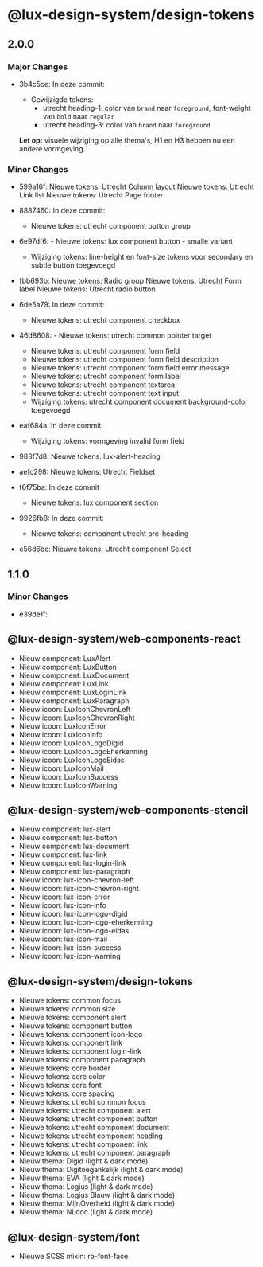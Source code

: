 # @lux-design-system/design-tokens

## 2.0.0

### Major Changes

- 3b4c5ce: In deze commit:

  - Gewijzigde tokens:
    - utrecht heading-1: color van `brand` naar `foreground`, font-weight van `bold` naar `regular`
    - utrecht heading-3: color van `brand` naar `foreground`

  **Let op:** visuele wijziging op alle thema's, H1 en H3 hebben nu een andere vormgeving.

### Minor Changes

- 599a16f: Nieuwe tokens: Utrecht Column layout
  Nieuwe tokens: Utrecht Link list
  Nieuwe tokens: Utrecht Page footer
- 8887460: In deze commit:

  - Nieuwe tokens: utrecht component button group

- 6e97df6: - Nieuwe tokens: lux component button - smalle variant
  - Wijziging tokens: line-height en font-size tokens voor secondary en subtle button toegevoegd
- fbb693b: Nieuwe tokens: Radio group
  Nieuwe tokens: Utrecht Form label
  Nieuwe tokens: Utrecht radio button
- 6de5a79: In deze commit:

  - Nieuwe tokens: utrecht component checkbox

- 46d8608: - Nieuwe tokens: utrecht common pointer target
  - Nieuwe tokens: utrecht component form field
  - Nieuwe tokens: utrecht component form field description
  - Nieuwe tokens: utrecht component form field error message
  - Nieuwe tokens: utrecht component form label
  - Nieuwe tokens: utrecht component textarea
  - Nieuwe tokens: utrecht component text input
  - Wijziging tokens: utrecht component document background-color toegevoegd
- eaf684a: In deze commit:

  - Wijziging tokens: vormgeving invalid form field

- 988f7d8: Nieuwe tokens: lux-alert-heading
- aefc298: Nieuwe tokens: Utrecht Fieldset
- f6f75ba: In deze commit

  - Nieuwe tokens: lux component section

- 9926fb8: In deze commit:

  - Nieuwe tokens: component utrecht pre-heading

- e56d6bc: Nieuwe tokens: Utrecht component Select

## 1.1.0

### Minor Changes

- e39de1f:

## @lux-design-system/web-components-react

- Nieuw component: LuxAlert
- Nieuw component: LuxButton
- Nieuw component: LuxDocument
- Nieuw component: LuxLink
- Nieuw component: LuxLoginLink
- Nieuw component: LuxParagraph
- Nieuw icoon: LuxIconChevronLeft
- Nieuw icoon: LuxIconChevronRight
- Nieuw icoon: LuxIconError
- Nieuw icoon: LuxIconInfo
- Nieuw icoon: LuxIconLogoDigid
- Nieuw icoon: LuxIconLogoEherkenning
- Nieuw icoon: LuxIconLogoEidas
- Nieuw icoon: LuxIconMail
- Nieuw icoon: LuxIconSuccess
- Nieuw icoon: LuxIconWarning

## @lux-design-system/web-components-stencil

- Nieuw component: lux-alert
- Nieuw component: lux-button
- Nieuw component: lux-document
- Nieuw component: lux-link
- Nieuw component: lux-login-link
- Nieuw component: lux-paragraph
- Nieuw icoon: lux-icon-chevron-left
- Nieuw icoon: lux-icon-chevron-right
- Nieuw icoon: lux-icon-error
- Nieuw icoon: lux-icon-info
- Nieuw icoon: lux-icon-logo-digid
- Nieuw icoon: lux-icon-logo-eherkenning
- Nieuw icoon: lux-icon-logo-eidas
- Nieuw icoon: lux-icon-mail
- Nieuw icoon: lux-icon-success
- Nieuw icoon: lux-icon-warning

## @lux-design-system/design-tokens

- Nieuwe tokens: common focus
- Nieuwe tokens: common size
- Nieuwe tokens: component alert
- Nieuwe tokens: component button
- Nieuwe tokens: component icon-logo
- Nieuwe tokens: component link
- Nieuwe tokens: component login-link
- Nieuwe tokens: component paragraph
- Nieuwe tokens: core border
- Nieuwe tokens: core color
- Nieuwe tokens: core font
- Nieuwe tokens: core spacing
- Nieuwe tokens: utrecht common focus
- Nieuwe tokens: utrecht component alert
- Nieuwe tokens: utrecht component button
- Nieuwe tokens: utrecht component document
- Nieuwe tokens: utrecht component heading
- Nieuwe tokens: utrecht component link
- Nieuwe tokens: utrecht component paragraph
- Nieuw thema: Digid (light & dark mode)
- Nieuw thema: Digitoegankelijk (light & dark mode)
- Nieuw thema: EVA (light & dark mode)
- Nieuw thema: Logius (light & dark mode)
- Nieuw thema: Logius Blauw (light & dark mode)
- Nieuw thema: MijnOverheid (light & dark mode)
- Nieuw thema: NLdoc (light & dark mode)

## @lux-design-system/font

- Nieuwe SCSS mixin: ro-font-face
